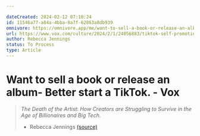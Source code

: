 ```yaml
---

dateCreated: 2024-02-12 07:10:24
id: 11546a77-a84a-4bba-8a7f-62863a8db939
omnivore: https://omnivore.app/me/want-to-sell-a-book-or-release-an-album-better-start-a-tik-tok-v-18d9d39c154
url: https://www.vox.com/culture/2024/2/1/24056883/tiktok-self-promotion-artist-career-how-to-build-following/
author: Rebecca Jennings
status: To Process
type: Article
---
```

# Want to sell a book or release an album- Better start a TikTok. - Vox


> _The Death of the Artist: How Creators are Struggling to Survive in the Age of Billionaires and Big Tech._ 
> - Rebecca Jennings [(source)](https://www.vox.com/culture/2024/2/1/24056883/tiktok-self-promotion-artist-career-how-to-build-following/) 


